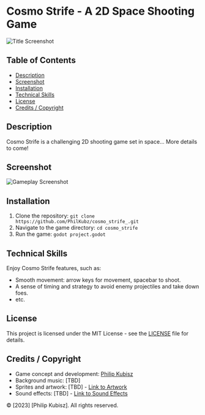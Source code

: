 # Cosmo Strife - A 2D Space Shooting Game

![Title Screenshot](screenshot.png)

## Table of Contents

- [Description](#description)
- [Screenshot](#screenshot)
- [Installation](#installation)
- [Technical Skills](#technical-skills)
- [License](#license)
- [Credits / Copyright](#credits--copyright)

## Description

Cosmo Strife is a challenging 2D shooting game set in space... 
More details to come!

## Screenshot

![Gameplay Screenshot](screenshot.png)

## Installation

1. Clone the repository: `git clone https://github.com/PhilKubz/cosmo_strife_.git`
2. Navigate to the game directory: `cd cosmo_strife`
3. Run the game: `godot project.godot`

## Technical Skills

Enjoy Cosmo Strife features, such as:

- Smooth movement: arrow keys for movement, spacebar to shoot.
- A sense of timing and strategy to avoid enemy projectiles and take down foes.
- etc.

## License

This project is licensed under the MIT License - see the [LICENSE](LICENSE) file for details.

## Credits / Copyright

- Game concept and development: [Philip Kubisz]()
- Background music: [TBD]
- Sprites and artwork: [TBD] - [Link to Artwork]()
- Sound effects: [TBD] - [Link to Sound Effects]()

© [2023] [Philip Kubisz]. All rights reserved.
